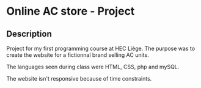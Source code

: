 # Online AC store - Project
## Description 
Project for my first programming course at HEC Liège. The purpose was to create the website for a fictionnal brand selling AC units. 

The languages seen during class were HTML, CSS, php and mySQL. 

The website isn't responsive because of time constraints. 
